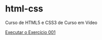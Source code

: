 # html-css
 Curso de HTML5 e CSS3 de Curso em Vídeo

 <a href="https://lucasnorbertino.github.io/html-css/exercicios/ex001/index.html">Executar o Exercício 001</a>